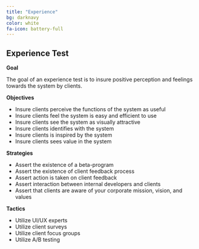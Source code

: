 ```yaml
---
title: "Experience"
bg: darknavy
color: white
fa-icon: battery-full
---
```


## Experience Test

**Goal**

The goal of an experience test is to insure positive perception and feelings towards the system by clients.

**Objectives**

* Insure clients perceive the functions of the system as useful
* Insure clients feel the system is easy and efficient to use
* Insure clients see the system as visually attractive
* Insure clients identifies with the system
* Insure clients is inspired by the system
* Insure clients sees value in the system

**Strategies**

* Assert the existence of a beta-program
* Assert the existence of client feedback process
* Assert action is taken on client feedback
* Assert interaction between internal developers and clients
* Assert that clients are aware of your corporate mission, vision, and values

**Tactics**

* Utilize UI/UX experts
* Utilize client surveys
* Utilize client focus groups
* Utilize A/B testing
